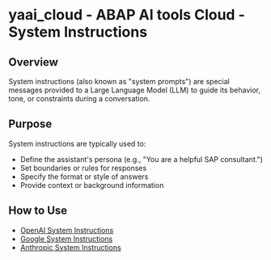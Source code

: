 # yaai_cloud - ABAP AI tools Cloud - System Instructions

## Overview

System instructions (also known as "system prompts") are special messages provided to a Large Language Model (LLM) to guide its behavior, tone, or constraints during a conversation.

## Purpose

System instructions are typically used to:

- Define the assistant's persona (e.g., "You are a helpful SAP consultant.")
- Set boundaries or rules for responses
- Specify the format or style of answers
- Provide context or background information

## How to Use

- [OpenAI System Instructions](openai/system_instructions.md)
- [Google System Instructions](google/system_instructions.md)
- [Anthropic System Instructions](anthropic/system_instructions.md)